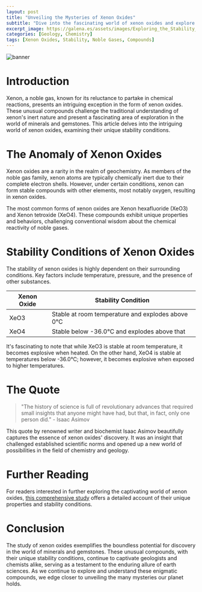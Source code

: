 ```yaml
---
layout: post
title: "Unveiling the Mysteries of Xenon Oxides"
subtitle: "Dive into the fascinating world of xenon oxides and explore their unique stability conditions."
excerpt_image: https://galena.es/assets/images/Exploring_the_Stability_of_Xenon_Oxides.png
categories: [Geology, Chemistry]
tags: [Xenon Oxides, Stability, Noble Gases, Compounds]
---
```


![banner](https://galena.es/assets/images/Exploring_the_Stability_of_Xenon_Oxides.png "A close-up image of various xenon oxide crystals displayed on a geological specimen background, illustrating the unique structures and colors of these rare compounds, with labels highlighting their stability conditions.")

# Introduction
Xenon, a noble gas, known for its reluctance to partake in chemical reactions, presents an intriguing exception in the form of xenon oxides. These unusual compounds challenge the traditional understanding of xenon's inert nature and present a fascinating area of exploration in the world of minerals and gemstones. This article delves into the intriguing world of xenon oxides, examining their unique stability conditions.

# The Anomaly of Xenon Oxides
Xenon oxides are a rarity in the realm of geochemistry. As members of the noble gas family, xenon atoms are typically chemically inert due to their complete electron shells. However, under certain conditions, xenon can form stable compounds with other elements, most notably oxygen, resulting in xenon oxides.

The most common forms of xenon oxides are Xenon hexafluoride (XeO3) and Xenon tetroxide (XeO4). These compounds exhibit unique properties and behaviors, challenging conventional wisdom about the chemical reactivity of noble gases.

# Stability Conditions of Xenon Oxides
The stability of xenon oxides is highly dependent on their surrounding conditions. Key factors include temperature, pressure, and the presence of other substances. 

| Xenon Oxide | Stability Condition |
| ----------- | ------------------- |
| XeO3        | Stable at room temperature and explodes above 0℃ |
| XeO4        | Stable below -36.0℃ and explodes above that |

It's fascinating to note that while XeO3 is stable at room temperature, it becomes explosive when heated. On the other hand, XeO4 is stable at temperatures below -36.0℃; however, it becomes explosive when exposed to higher temperatures.

# The Quote
>"The history of science is full of revolutionary advances that required small insights that anyone might have had, but that, in fact, only one person did." - Isaac Asimov

This quote by renowned writer and biochemist Isaac Asimov beautifully captures the essence of xenon oxides' discovery. It was an insight that challenged established scientific norms and opened up a new world of possibilities in the field of chemistry and geology.

# Further Reading
For readers interested in further exploring the captivating world of xenon oxides, [this comprehensive study](https://www.nature.com/articles/nchem.2726) offers a detailed account of their unique properties and stability conditions.

# Conclusion
The study of xenon oxides exemplifies the boundless potential for discovery in the world of minerals and gemstones. These unusual compounds, with their unique stability conditions, continue to captivate geologists and chemists alike, serving as a testament to the enduring allure of earth sciences. As we continue to explore and understand these enigmatic compounds, we edge closer to unveiling the many mysteries our planet holds.